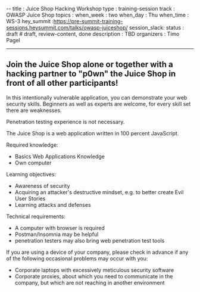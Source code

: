 --
title        : Juice Shop Hacking Workshop
type         : training-session
track        : OWASP Juice Shop
topics       : 
when_week    : two
when_day     : Thu
when_time    : WS-3
hey_summit   :https://pre-summit-training-sessions.heysummit.com/talks/owasp-juiceshop/
session_slack:
status       : draft           # draft, review-content, done
description  : TBD
organizers   : Timo Pagel

---



## Join the Juice Shop alone or together with a hacking partner to "p0wn" the Juice Shop in front of all other participants!
In this intentionally vulnerable application, you can demonstrate your web security skills. Beginners as well as experts are welcome, for every skill set there are weaknesses. 

Penetration testing experience is not necessary.

The Juice Shop is a web application written in 100 percent JavaScript.

Required knowledge:
* Basics Web Applications Knowledge
* Own computer

Learning objectives: 
* Awareness of security
* Acquiring an attacker's destructive mindset, e.g. to better create Evil User Stories
* Learning attacks and defenses

Technical requirements:
* A computer with browser is required
* Postman/Insomnia may be helpful
* penetration testers may also bring web penetration test tools

If you are using a device of your company, please check in advance if any of the following occasional problems may occur with you:
* Corporate laptops with excessively meticulous security software
* Corporate proxies, about which you need to communicate in the company, but which are not reaching in another environment